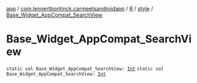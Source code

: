 [app](../../../index.md) / [com.lennertbontinck.carmeetsandroidapp](../../index.md) / [R](../index.md) / [style](index.md) / [Base_Widget_AppCompat_SearchView](./-base_-widget_-app-compat_-search-view.md)

# Base_Widget_AppCompat_SearchView

`static val Base_Widget_AppCompat_SearchView: `[`Int`](https://kotlinlang.org/api/latest/jvm/stdlib/kotlin/-int/index.html)
`static val Base_Widget_AppCompat_SearchView: `[`Int`](https://kotlinlang.org/api/latest/jvm/stdlib/kotlin/-int/index.html)